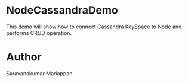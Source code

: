 # NodeCassandraDemo
This demo will show how to connect Cassandra KeySpace to Node and performs CRUD operation.

# Author
Saravanakumar Mariappan
